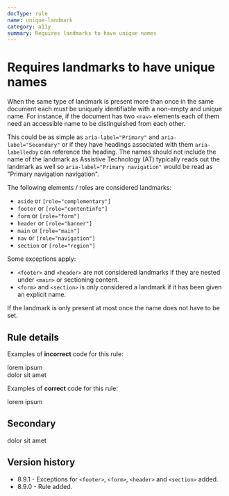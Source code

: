 ```yaml
---
docType: rule
name: unique-landmark
category: a11y
summary: Requires landmarks to have unique names
---
```


# Requires landmarks to have unique names

When the same type of landmark is present more than once in the same document each must be uniquely identifiable with a non-empty and unique name.
For instance, if the document has two `<nav>` elements each of them need an accessible name to be distinguished from each other.

This could be as simple as `aria-label="Primary"` and `aria-label="Secondary"` or if they have headings associated with them `aria-labelledby` can reference the heading.
The names should not include the name of the landmark as Assistive Technology (AT) typically reads out the landmark as well so `aria-label="Primary navigation"` would be read as "Primary navigation navigation".

The following elements / roles are considered landmarks:

- `aside` or `[role="complementary"]`
- `footer` or `[role="contentinfo"]`
- `form` or `[role="form"]`
- `header` or `[role="banner"]`
- `main` or `[role="main"]`
- `nav` or `[role="navigation"]`
- `section` or `[role="region"]`

Some exceptions apply:

- `<footer>` and `<header>` are not considered landmarks if they are nested under `<main>` or sectioning content.
- `<form>` and `<section>` is only considered a landmark if it has been given an explicit name.

If the landmark is only present at most once the name does not have to be set.

## Rule details

Examples of **incorrect** code for this rule:

<validate name="incorrect" rules="unique-landmark">
	<nav>
		lorem ipsum
	</nav>
	<nav>
		dolor sit amet
	</nav>
</validate>

Examples of **correct** code for this rule:

<validate name="correct" rules="unique-landmark">
	<nav aria-label="Primary">
		lorem ipsum
	</nav>
	<h2 id="secondary-nav-heading">Secondary</h2>
	<nav aria-labelledby="secondary-nav-heading">
		dolor sit amet
	</nav>
</validate>

## Version history

- 8.9.1 - Exceptions for `<footer>`, `<form>`, `<header>` and `<section>` added.
- 8.9.0 - Rule added.
